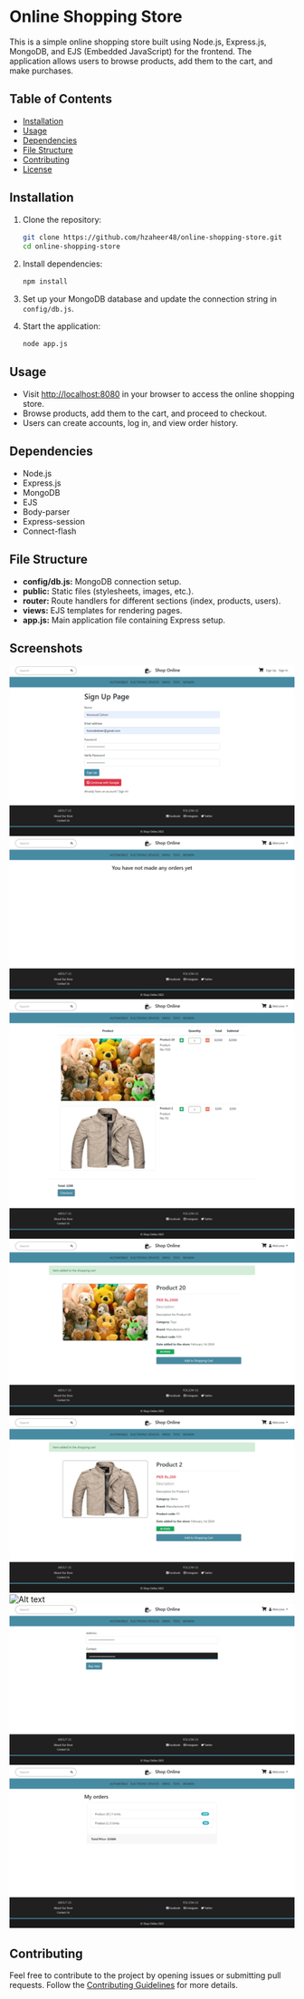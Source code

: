 # Online Shopping Store

This is a simple online shopping store built using Node.js, Express.js, MongoDB, and EJS (Embedded JavaScript) for the frontend. The application allows users to browse products, add them to the cart, and make purchases.

## Table of Contents
- [Installation](#installation)
- [Usage](#usage)
- [Dependencies](#dependencies)
- [File Structure](#file-structure)
- [Contributing](#contributing)
- [License](#license)

## Installation
1. Clone the repository:
    ```bash
    git clone https://github.com/hzaheer48/online-shopping-store.git
    cd online-shopping-store
    ```
2. Install dependencies:
    ```bash
    npm install
    ```
3. Set up your MongoDB database and update the connection string in `config/db.js`.

4. Start the application:
    ```bash
    node app.js
    ```

## Usage
- Visit [http://localhost:8080](http://localhost:8080) in your browser to access the online shopping store.
- Browse products, add them to the cart, and proceed to checkout.
- Users can create accounts, log in, and view order history.

## Dependencies
- Node.js
- Express.js
- MongoDB
- EJS
- Body-parser
- Express-session
- Connect-flash

## File Structure
- **config/db.js:** MongoDB connection setup.
- **public:** Static files (stylesheets, images, etc.).
- **router:** Route handlers for different sections (index, products, users).
- **views:** EJS templates for rendering pages.
- **app.js:** Main application file containing Express setup.

## Screenshots
![Alt text](/screenshots/screenshot_1.png?raw=true "Optional Title")
![Alt text](/screenshots/screenshot_2.png?raw=true "Optional Title")
![Alt text](/screenshots/screenshot_3.png?raw=true "Optional Title")
![Alt text](/screenshots/screenshot_4.png?raw=true "Optional Title")
![Alt text](/screenshots/screenshot_5.png?raw=true "Optional Title")
![Alt text](/screenshots/screenshot_6.png?raw=true "Optional Title")
![Alt text](/screenshots/screenshot_7.png?raw=true "Optional Title")
![Alt text](/screenshots/screenshot_8.png?raw=true "Optional Title")


## Contributing
Feel free to contribute to the project by opening issues or submitting pull requests. Follow the [Contributing Guidelines](CONTRIBUTING.md) for more details.

